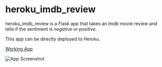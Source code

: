 # heroku_imdb_review
heroku_imdb_review is a Flask app that takes an Imdb movie review and tells if the sentiment is *negative* or *positive*.

This app can be directly deployed to Heroku.

[Working App](https://imdb-review-analysis.herokuapp.com)

![App Screenshot](screenshot.png)
